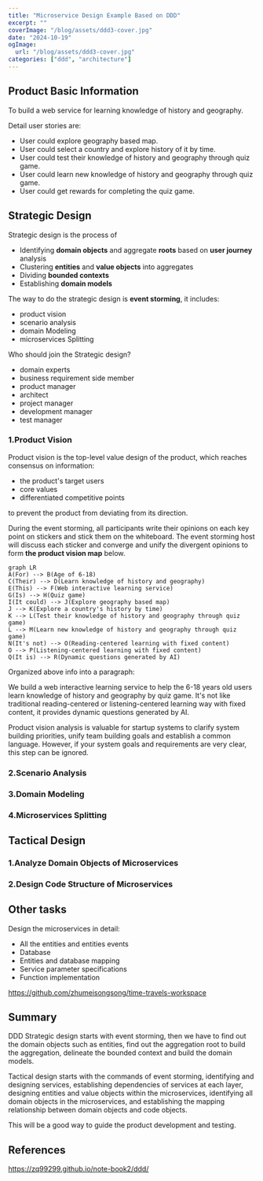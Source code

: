 ```yaml
---
title: "Microservice Design Example Based on DDD"
excerpt: ""
coverImage: "/blog/assets/ddd3-cover.jpg"
date: "2024-10-19"
ogImage:
  url: "/blog/assets/ddd3-cover.jpg"
categories: ["ddd", "architecture"]
---
```


## Product Basic Information

To build a web service for learning knowledge of history and geography.

Detail user stories are:

- User could explore geography based map.
- User could select a country and explore history of it by time.
- User could test their knowledge of history and geography through quiz game.
- User could learn new knowledge of history and geography through quiz game.
- User could get rewards for completing the quiz game.

## Strategic Design

Strategic design is the process of

- Identifying **domain objects** and aggregate **roots** based on **user journey** analysis
- Clustering **entities** and **value objects** into aggregates
- Dividing **bounded contexts**
- Establishing **domain models**

The way to do the strategic design is **event storming**, it includes:

- product vision
- scenario analysis
- domain Modeling
- microservices Splitting

Who should join the Strategic design?

- domain experts
- business requirement side member
- product manager
- architect
- project manager
- development manager
- test manager

### 1.Product Vision

Product vision is the top-level value design of the product, which reaches consensus on information:

- the product's target users
- core values
- differentiated competitive points

to prevent the product from deviating from its direction.

During the event storming, all participants write their opinions on each key point on stickers and stick them on the whiteboard. The event storming host will discuss each sticker and converge and unify the divergent opinions to form **the product vision map** below.

<!-- mermaid -->
```mermaid
graph LR
A(For) --> B(Age of 6-18)
C(Their) --> D(Learn knowledge of history and geography)
E(This) --> F(Web interactive learning service)
G(Is) --> H(Quiz game)
I(It could) --> J(Explore geography based map)
J --> K(Explore a country's history by time)
K --> L(Test their knowledge of history and geography through quiz game)
L --> M(Learn new knowledge of history and geography through quiz game)
N(It's not) --> O(Reading-centered learning with fixed content)
O --> P(Listening-centered learning with fixed content)
Q(It is) --> R(Dynamic questions generated by AI)
```
<!-- mermaid -->

Organized above info into a paragraph:

We build a web interactive learning service to help the 6-18 years old users learn knowledge of history and geography by quiz game. It's not like traditional reading-centered or listening-centered learning way with fixed content, it provides dynamic questions generated by AI.

Product vision analysis is valuable for startup systems to clarify system building priorities, unify team building goals and establish a common language. However, if your system goals and requirements are very clear, this step can be ignored.

### 2.Scenario Analysis

### 3.Domain Modeling

### 4.Microservices Splitting

## Tactical Design

### 1.Analyze Domain Objects of Microservices

### 2.Design Code Structure of Microservices

## Other tasks

Design the microservices in detail:

- All the entities and entities events
- Database
- Entities and database mapping
- Service parameter specifications
- Function implementation

https://github.com/zhumeisongsong/time-travels-workspace

## Summary

DDD Strategic design starts with event storming, then we have to find out the domain objects such as entities, find out the aggregation root to build the aggregation, delineate the bounded context and build the domain models.

Tactical design starts with the commands of event storming, identifying and designing services, establishing dependencies of services at each layer, designing entities and value objects within the microservices, identifying all domain objects in the microservices, and establishing the mapping relationship between domain objects and code objects.

This will be a good way to guide the product development and testing.

## References

https://zq99299.github.io/note-book2/ddd/
